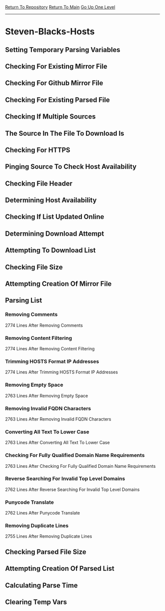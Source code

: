 [Return To Repository](https://github.com/bast69/piholeparser/)
[Return To Main](https://github.com/bast69/piholeparser/blob/master/RecentRunLogs/Mainlog.md)
[Go Up One Level](https://github.com/bast69/piholeparser/blob/master/RecentRunLogs/TopLevelScripts/30-Processing-External-Blacklists.md)
____________________________________
# Steven-Blacks-Hosts
## Setting Temporary Parsing Variables
## Checking For Existing Mirror File
## Checking For Github Mirror File
## Checking For Existing Parsed File
## Checking If Multiple Sources
## The Source In The File To Download Is
## Checking For HTTPS
## Pinging Source To Check Host Availability
## Checking File Header
## Determining Host Availability
## Checking If List Updated Online
## Determining Download Attempt
## Attempting To Download List
## Checking File Size
## Attempting Creation Of Mirror File
## Parsing List
### Removing Comments
2774 Lines After Removing Comments
### Removing Content Filtering
2774 Lines After Removing Content Filtering
### Trimming HOSTS Format IP Addresses
2774 Lines After Trimming HOSTS Format IP Addresses
### Removing Empty Space
2763 Lines After Removing Empty Space
### Removing Invalid FQDN Characters
2763 Lines After Removing Invalid FQDN Characters
### Converting All Text To Lower Case
2763 Lines After Converting All Text To Lower Case
### Checking For Fully Qualified Domain Name Requirements
2763 Lines After Checking For Fully Qualified Domain Name Requirements
### Reverse Searching For Invalid Top Level Domains
2762 Lines After Reverse Searching For Invalid Top Level Domains
### Punycode Translate
2762 Lines After Punycode Translate
### Removing Duplicate Lines
2755 Lines After Removing Duplicate Lines
## Checking Parsed File Size
## Attempting Creation Of Parsed List
## Calculating Parse Time
## Clearing Temp Vars
